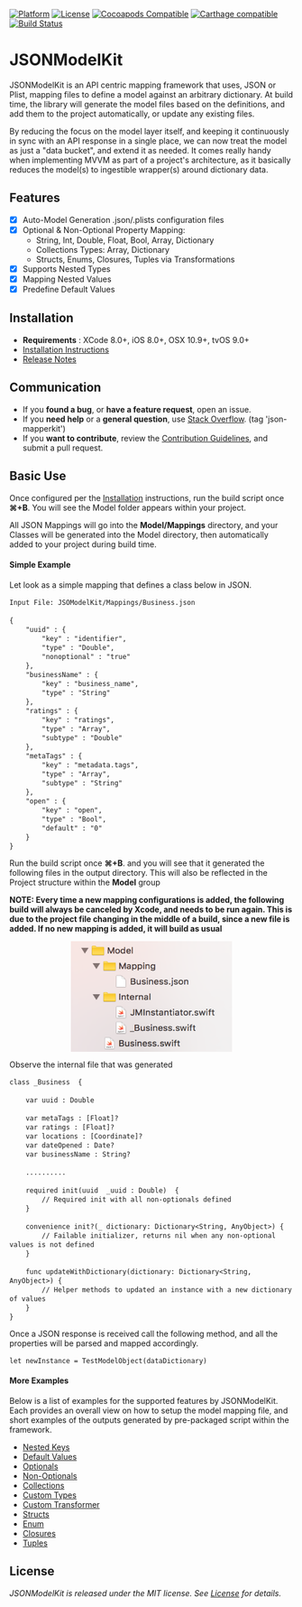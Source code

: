 
[![Platform](https://img.shields.io/badge/platform-ios%20%7C%20osx%20%7C%20tvos%20%7C%20watchos-lightgrey.svg)](https://github.com/AntonTheDev/JSONModelKit/)
[![License](https://img.shields.io/badge/license-MIT-343434.svg)](https://github.com/AntonTheDev/JSONModelKit/)
[![Cocoapods Compatible](https://img.shields.io/badge/pod-1.0.0-blue.svg)](https://cocoapods.org/)
[![Carthage compatible](https://img.shields.io/badge/Carthage-compatible-4BC51D.svg?style=flat)](https://github.com/Carthage/Carthage)
[![Build Status](https://travis-ci.org/AntonTheDev/JSONModelKit.svg?branch=dev)](https://travis-ci.org/AntonTheDev/JSONModelKit)


# JSONModelKit

JSONModelKit is an API centric mapping framework that uses, JSON or Plist, mapping files to define a model against an arbitrary dictionary. At build time, the library will generate the model files based on the definitions, and add them to the project automatically, or update any existing files.

By reducing the focus on the model layer itself, and keeping it continuously in sync with an API response in a single place, we can now treat the model as just a "data bucket", and extend it as needed. It comes really handy when implementing MVVM as part of a project's architecture, as it basically reduces the model(s) to ingestible wrapper(s) around dictionary data.

## Features

- [X] Auto-Model Generation .json/.plists configuration files
- [X] Optional & Non-Optional Property Mapping:
	* String, Int, Double, Float, Bool, Array, Dictionary
	* Collections Types: Array, Dictionary
	* Structs, Enums, Closures, Tuples via Transformations
- [X] Supports Nested Types
- [X] Mapping Nested Values
- [X] Predefine Default Values

## Installation

* **Requirements** : XCode 8.0+, iOS 8.0+, OSX 10.9+, tvOS 9.0+
* [Installation Instructions](/documentation/installation.md)
* [Release Notes](/documentation/changelog.md)

## Communication

- If you **found a bug**, or **have a feature request**, open an issue.
- If you **need help** or a **general question**, use [Stack Overflow](http://stackoverflow.com/questions/tagged/json-mapperkit). (tag 'json-mapperkit')
- If you **want to contribute**, review the [Contribution Guidelines](/Documentation/CONTRIBUTING.md), and submit a pull request.

## Basic Use

Once configured per the [Installation](/documentation/installation.md) instructions, run the build script once **⌘+B**. You will see the Model folder appears within your project.


All JSON Mappings will go into the **Model/Mappings** directory, and your Classes will be generated into the Model directory, then automatically added to your project during build time.

#### Simple Example

Let look as a simple mapping that defines a class below in JSON.

```
Input File: JSOModelKit/Mappings/Business.json

{
    "uuid" : {
        "key" : "identifier",
        "type" : "Double",
        "nonoptional" : "true"
    },
    "businessName" : {
        "key" : "business_name",
        "type" : "String"
    },
    "ratings" : {
        "key" : "ratings",
        "type" : "Array",
        "subtype" : "Double"
    },
    "metaTags" : {
        "key" : "metadata.tags",
        "type" : "Array",
        "subtype" : "String"
    },
    "open" : {
        "key" : "open",
        "type" : "Bool",
        "default" : "0"
    }
}
```
Run the build script once **⌘+B**. and you will see that it generated the following files in the output directory. This will also be reflected in the Project structure within the **Model** group

**NOTE: Every time a new mapping configurations is added, the following build will always be canceled by Xcode, and needs to be run again. This is due to the project file changing in the middle of a build, since a new file is added. If no new mapping is added, it will build as usual**

<p align="center">
<img align="center"  src="https://github.com/AntonTheDev/JSONModelKit/blob/dev/documentation/readme_assets/genrerated_folder_structure.png?raw=true" width="286" height="196" />
</p>


Observe the internal file that was generated

```
class _Business  {

	var uuid : Double

	var metaTags : [Float]?
	var ratings : [Float]?
	var locations : [Coordinate]?
	var dateOpened : Date?
	var businessName : String?

	..........

	required init(uuid  _uuid : Double)  {
		// Required init with all non-optionals defined
	}

	convenience init?(_ dictionary: Dictionary<String, AnyObject>) {
		// Failable initializer, returns nil when any non-optional values is not defined
	}

	func updateWithDictionary(dictionary: Dictionary<String, AnyObject>) {
		// Helper methods to updated an instance with a new dictionary of values
	}
}
```

Once a JSON response is received call the following method, and all the properties will be parsed and mapped accordingly.

```
let newInstance = TestModelObject(dataDictionary)
```

#### More Examples

Below is a list of examples for the supported features by JSONModelKit. Each provides an overall view on how to setup the model mapping file, and short examples of the outputs generated by pre-packaged script within the framework.

* [Nested Keys](/documentation/nested_mapping.md)
* [Default Values](/documentation/default_values.md)
* [Optionals](/documentation/optional_value_types.md)
* [Non-Optionals](/documentation/non_optional_value_types.md)
* [Collections](/documentation/collection_types.md)
* [Custom Types](/documentation/complex_value_types.md)
* [Custom Transformer](/documentation/custom_transforms.md)
* [Structs](/documentation/custom_transforms_struct.md)
* [Enum](/documentation/custom_transforms_enums.md)
* [Closures](/documentation/custom_transforms_closures.md)
* [Tuples](/documentation/custom_transforms_tuples.md)

## License

*JSONModelKit is released under the MIT license. See [License](/LICENSE.md) for details.*
